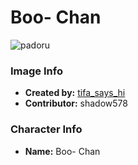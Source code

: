 # Boo- Chan

![padoru](https://raw.githubusercontent.com/shadow578/Padoru-Padoru/master/Padoru/Padoru/other-boo.png "Boo- Chan")

### Image Info
* **Created by:**    [tifa_says_hi](https://twitter.com/Tifa_says_Hi/status/1074088401958187008)
* **Contributor:**   shadow578

### Character Info
* **Name:**   Boo- Chan
